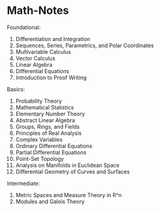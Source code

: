 # Math-Notes

Foundational:
1. Differentiation and Integration
2. Sequences, Series, Parametrics, and Polar Coordinates
3. Multivariable Calculus
4. Vector Calculus
5. Linear Algebra
6. Differential Equations
7. Introduction to Proof Writing

Basics:
1. Probability Theory
2. Mathematical Statistics
3. Elementary Number Theory
4. Abstract Linear Algebra
5. Groups, Rings, and Fields
6. Principles of Real Analysis
7. Complex Variables
8. Ordinary Differential Equations
9. Partial Differential Equations
10. Point-Set Topology
11. Analysis on Manifolds in Euclidean Space
12. Differential Geometry of Curves and Surfaces

Intermediate:
1. Metric Spaces and Measure Theory in R^n
2. Modules and Galois Theory



